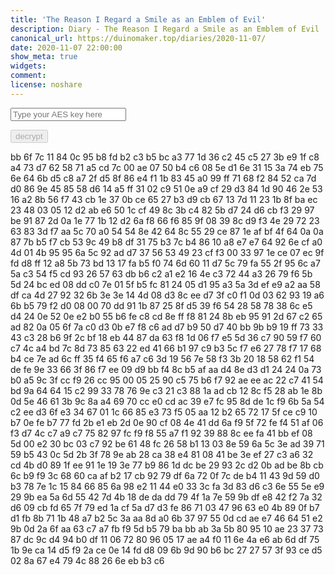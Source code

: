 ```yaml
---
title: 'The Reason I Regard a Smile as an Emblem of Evil'
description: Diary - The Reason I Regard a Smile as an Emblem of Evil
canonical_url: https://duinomaker.top/diaries/2020-11-07/
date: 2020-11-07 22:00:00
show_meta: true
widgets:
comment:
license: noshare
---
```


<script async src="https://server.duinomaker.top/blog/assets/crypto-js.min.js" defer></script>
<script src="https://server.duinomaker.top/blog/assets/decrypt.js" defer></script>
<div class="field has-addons">
<p class="control has-icons-left">
    <input id="password" class="input" type="password" maxlength="16" placeholder="Type your AES key here" digest="2572977a70cf5c61a4501befef8aaf70b1f4c17ae1677a98b1163cd34788596c">
    <span class="icon is-small is-left">
        <i id="input-bar-icon" class="fas fa-lock"></i>
    </span>
</p>
<p class="control">
    <button id="decrypt" class="button" onclick="decryptAll()" disabled>decrypt</button>
</p>
</div>

<span class="encrypted" iv="Wp1BQt280e/ITbCD">bb 6f 7c 11 84 0c 95 b8 fd b2 c3 b5 bc a3 77 1d 36 c2 45 c5 27 3b e9 1f c8 a4 73 d7 62 58 71 a5 cd 7c 00 ae 07 50 b4 c6 08 5e d1 6e 31 15 3a 74 eb 75 6e 64 6b d5 c8 a7 2f d5 8f 86 e4 f1 1b 83 45 a0 99 ff 71 68 f2 84 52 ca 7d d0 86 9e 45 85 58 d6 14 a5 ff 31 02 c9 51 0e a9 cf 29 d3 84 1d 90 46 2e 53 16 a2 8b 56 f7 43 cb 1e 37 0b ce 65 27 b3 d9 cb 67 13 7d 11 23 1b 8f ba ec 23 48 03 05 12 d2 ab e6 50 1c cf 49 8c 3b c4 82 5b d7 24 d6 cb f3 29 97 be 91 87 2d 0a 1e 77 1b 12 d2 6a f8 66 f6 85 9f 08 39 8c d9 f3 4e 29 72 23 63 83 3d f7 aa 5c 70 a0 54 54 8e 42 64 8c 55 29 ce 87 1e af bf 4f 64 0a 0a 87 7b b5 f7 cb 53 9c 49 b8 df 31 75 b3 7c b4 86 10 a8 e7 e7 64 92 6e cf a0 4d 01 4b 95 95 6a 5c 92 ad d7 37 56 53 49 23 cf f3 00 33 97 1e ce 07 ec 9f fd d8 ff 12 a8 5b 73 bd 13 17 fa b5 f0 74 6d 60 11 d7 5c 79 fa 55 2f 95 6c a7 5a c3 54 f5 cd 93 26 57 63 db b6 c2 a1 e2 16 4e c3 72 44 a3 26 79 f6 5b 5d 24 bc ed 08 dd c0 7e 01 5f b5 fc 81 24 05 d1 95 a3 5a 3d ef e9 a2 aa 58 df ca 4d 27 92 32 6b 3e 3e 14 4d 08 d3 8c ee d7 3f c0 f1 0d 03 62 93 19 a6 6b b5 79 f2 d0 08 00 70 dd 91 1b 87 25 8f d5 39 f6 54 28 58 78 38 6c e5 d4 24 0e 52 0e e2 b0 55 b6 fe c8 cd 8e ff f8 81 24 8b eb 95 91 2d 67 c2 65 ad 82 0a 05 6f 7a c0 d3 0b e7 f8 c6 ad d7 b9 50 d7 40 bb 9b b9 19 ff 73 33 43 c3 28 b6 9f 2c bf 18 eb 44 87 da 63 f8 1d 06 f7 e5 5d 36 c7 90 59 f7 60 c7 4c a4 bd 7c 8d 73 85 63 22 ed 41 66 b1 97 c9 b3 5c f7 e6 27 78 f7 17 68 b4 ce 7e ad 6c ff 35 f4 65 f6 a7 c6 3d 19 56 7e 58 f3 3b 20 18 58 62 f1 54 de fe 9e 33 66 3f 86 f7 ee 09 d9 bb f4 8c b5 af aa d4 8e d3 d1 24 24 0a 73 b0 a5 9c 3f cc f9 26 cc 95 00 05 25 90 c5 75 b6 f7 92 ae ee ac 22 c7 41 54 bd 9a 64 64 15 c2 99 33 78 76 9e c3 21 c3 88 1a ad cb 12 8c f5 28 ab 1e 8b 0d 5e 46 61 3b 9c 8a a4 69 70 cc e0 cd ac 39 e7 fc 95 8d de 1c f9 6b 5a 54 c2 ee d3 6f e3 34 67 01 1c 66 85 e3 73 f5 05 aa 12 b2 65 72 17 5f ce c9 10 b7 0e fe b7 77 fd 2b e1 eb 2d 0e 90 cf 08 4e 41 dd 6a f9 5f 72 fe f4 51 af 06 f3 d7 4c c7 a9 c7 75 82 97 fc f9 f8 55 a7 f1 92 39 88 8c ee fa 41 bb ef 08 5d 00 e2 30 bc 03 c7 92 be 61 48 fc 26 58 b1 13 03 8e 59 6a 5c 3e ad 39 71 59 b5 43 0c 5d 2b 3f 78 9e ab 28 ca 38 e4 81 08 41 be 3e ef 27 c3 a6 32 cd 4b d0 89 1f ee 91 1e 19 3e 77 b9 86 1d dc be 29 93 2c d2 0b ad be 8b cb 6c b9 f9 3c 68 60 ca af b2 17 cb 92 79 df 6a 72 0f 7c de b4 11 43 9d 59 d0 b3 78 7e 1c 15 84 66 85 6a 98 e2 11 44 e0 33 3c fa 3d 83 d6 c3 6e 55 5e e9 29 9b ea 5a 6d 55 42 7d 4b 18 de da dd 79 4f 1a 7e 59 9b df e8 42 f2 7a 32 d6 09 cb fd 65 7f 79 ed 1a cf 5a d7 d3 fe 86 71 03 47 96 63 e0 4b 89 0f b7 d1 fb 8b 71 1b 48 a7 b2 5c 3a aa 8d a0 6b 37 97 55 0d cd ae e7 46 64 51 e2 9b 0d 2a 6f aa 63 c7 a7 fb f9 5d b5 79 ba bb ab 3a 5b 80 95 10 ae 23 37 73 87 dc 9c d4 94 b0 df 11 06 72 80 96 05 17 ae a4 f0 11 6e 4a e6 ab 6d df 75 1b 9e ca 14 d5 f9 2a ce 0e 14 fd d8 09 6b 9d 90 b6 bc 27 27 57 3f 93 ce d5 02 8a 67 e4 79 4c 88 26 6e eb b3 c6</span>